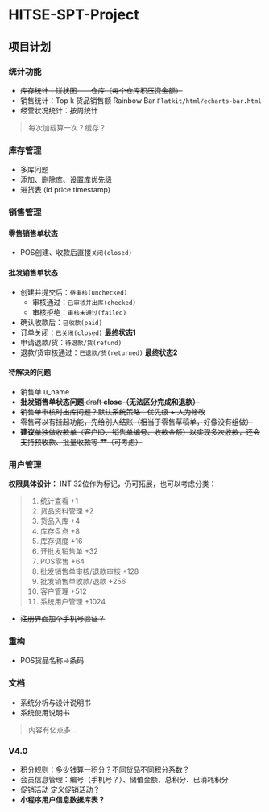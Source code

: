 # HITSE-SPT-Project

## 项目计划

### 统计功能

- ~~库存统计：饼状图——仓库（每个仓库积压资金额）~~
- 销售统计：Top k 货品销售额 Rainbow Bar `Flatkit/html/echarts-bar.html`
- 经营状况统计：按周统计

> 每次加载算一次？缓存？

### 库存管理

- 多库问题
- 添加、删除库、设置库优先级
- 进货表 (id price timestamp)

### 销售管理

#### 零售销售单状态

- POS创建、收款后直接`关闭(closed)`

#### 批发销售单状态

- 创建并提交后：`待审核(unchecked)`
  + 审核通过：`已审核并出库(checked)`
  + 审核拒绝：`审核未通过(failed)`
- 确认收款后：`已收款(paid)`
- 订单关闭：`已关闭(closed)`  **最终状态1**
- 申请退款/货：`待退款/货(refund)`
- 退款/货审核通过：`已退款/货(returned)` **最终状态2**

#### 待解决的问题

- 销售单 u_name
- ~~**批发销售单状态问题** draft **close（无法区分完成和退款）**~~
- ~~销售单审核时出库问题？默认系统策略：优先级 + 人为修改~~
- ~~零售可以有挂起功能，先给别人结账（相当于零售草稿单，好像没有组做）~~
- ~~**建议**单独做收款单（客户ID、销售单编号、收款金额）以实现多次收款，还会支持预收款、批量收款等 **艹**（可考虑）~~

### 用户管理

**权限具体设计：**
INT 32位作为标记，仍可拓展，也可以考虑分类：

>
>1. 统计查看 +1
>2. 货品资料管理 +2
>3. 货品入库 +4
>4. 库存盘点 +8
>5. 库存调度 +16
>6. 开批发销售单 +32
>7. POS零售 +64
>8. 批发销售单审核/退款审核 +128
>9. 批发销售单收款/退款 +256
>10. 客户管理 +512
>11. 系统用户管理 +1024

- ~~注册界面加个手机号验证？~~

### 重构

- POS货品名称->条码

### 文档

- 系统分析与设计说明书
- 系统使用说明书

> 内容有亿点多...

### V4.0

- 积分规则：多少钱算一积分？不同货品不同积分系数？
- 会员信息管理：编号（手机号？）、储值金额、总积分、已消耗积分
- 促销活动 定义促销活动？
- **小程序用户信息数据库表？**
